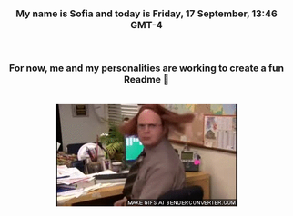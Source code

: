 


<div align="center">
<h3 >My name is Sofia and today is Friday, 17 September, 13:46 GMT-4</h3><br>
<h3 >For now, me and my personalities are working to create a fun Readme 👋
</h3><br>
<img src='img/dwight.gif' alt='working...'/>
</div>
